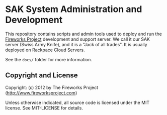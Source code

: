 SAK System Administration and Development
=========================================

This repository contains scripts and admin tools used to deploy and run the
[Fireworks Project](http://www.fireworksproject.com) development and support
server.  We call it our SAK server (Swiss Army Knife), and it is a "Jack of all
trades". It is usually deployed on Rackpace Cloud Servers.

See the `docs/` folder for more information.

Copyright and License
---------------------
Copyright: (c) 2012 by The Fireworks Project (http://www.fireworksproject.com)

Unless otherwise indicated, all source code is licensed under the MIT license. See MIT-LICENSE for details.
